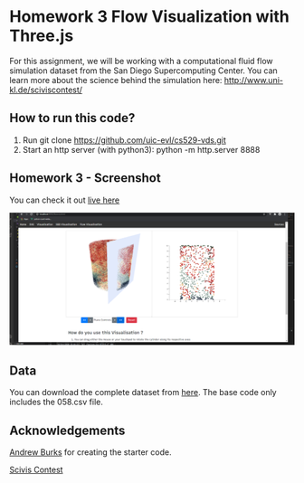 # Homework 3 Flow Visualization with Three.js

For this assignment, we will be working with a computational fluid flow simulation dataset from the San Diego Supercomputing Center. You can learn more about the science behind the simulation here: http://www.uni-kl.de/sciviscontest/

## How to run this code?
1. Run git clone https://github.com/uic-evl/cs529-vds.git
2. Start an http server (with python3): python -m http.server 8888

## Homework 3 - Screenshot

You can check it out [live here](https://balvar30.people.uic.edu/flowviz.html)

![alt text][img_result_flow]

## Data
You can download the complete dataset from [here](https://drive.google.com/file/d/1tzopK6xqQkefopSAw1ik5rXMVCJWS978/view). The base code only includes the 058.csv file.

## Acknowledgements
[Andrew Burks](https://andrewtburks.dev/) for creating the starter code.

[Scivis Contest](https://www.uni-kl.de/sciviscontest/)

[img_cylinder]: https://github.com/uic-evl/cs529-vds/blob/master/imgs/cylinder.png "Cylinder"

[img_result_flow]: https://github.com/benza613/CS529-Fluid-Flow-Visualization/blob/master/imgs/result.png "Result"
